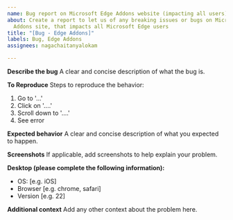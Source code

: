 ```yaml
---
name: Bug report on Microsoft Edge Addons website (impacting all users)
about: Create a report to let us of any breaking issues or bugs on Microsoft Edge
  Addons site, that impacts all Microsoft Edge users
title: "[Bug - Edge Addons]"
labels: Bug, Edge Addons
assignees: nagachaitanyalokam

---
```


**Describe the bug**
A clear and concise description of what the bug is.

**To Reproduce**
Steps to reproduce the behavior:
1. Go to '...'
2. Click on '....'
3. Scroll down to '....'
4. See error

**Expected behavior**
A clear and concise description of what you expected to happen.

**Screenshots**
If applicable, add screenshots to help explain your problem.

**Desktop (please complete the following information):**
 - OS: [e.g. iOS]
 - Browser [e.g. chrome, safari]
 - Version [e.g. 22]

**Additional context**
Add any other context about the problem here.
